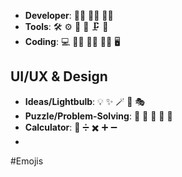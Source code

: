 - **Developer**: 🧑‍💻 👨‍💻 👩‍💻
- **Tools**: 🛠️ ⚙️ 🔧 🔨 🗜️ 🧰
- **Coding**: 💻 🧑‍💻 👨‍💻 👩‍💻 🖥️
## UI/UX & Design 
- **Ideas/Lightbulb**: 💡 ✨ 🪄 🎨 🎭 
- **Puzzle/Problem-Solving**: 🧩 🧠 🧪 🧫 🧬 
- **Calculator**: 🧮 ➗ ✖️ ➕ ➖
- 

#Emojis 